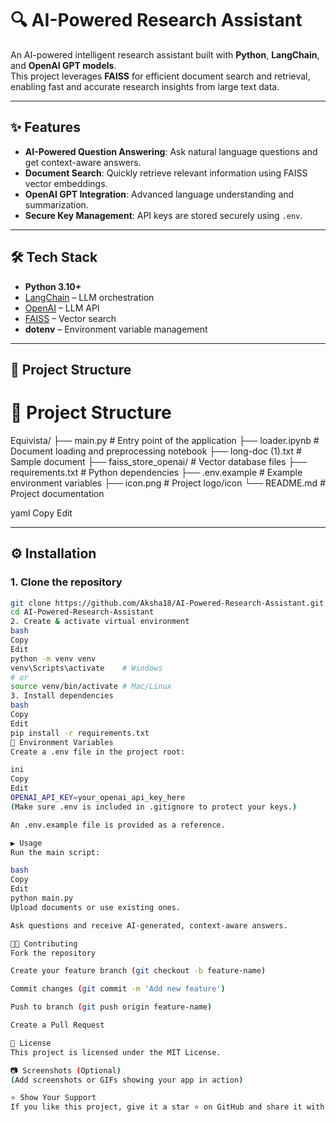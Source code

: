 # 🔍 AI-Powered Research Assistant

An AI-powered intelligent research assistant built with **Python**, **LangChain**, and **OpenAI GPT models**.  
This project leverages **FAISS** for efficient document search and retrieval, enabling fast and accurate research insights from large text data.

---

## ✨ Features
- **AI-Powered Question Answering**: Ask natural language questions and get context-aware answers.
- **Document Search**: Quickly retrieve relevant information using FAISS vector embeddings.
- **OpenAI GPT Integration**: Advanced language understanding and summarization.
- **Secure Key Management**: API keys are stored securely using `.env`.

---

## 🛠 Tech Stack
- **Python 3.10+**
- [LangChain](https://www.langchain.com/) – LLM orchestration
- [OpenAI](https://platform.openai.com/) – LLM API
- [FAISS](https://faiss.ai/) – Vector search
- **dotenv** – Environment variable management

---

## 📂 Project Structure
# 📂 Project Structure
Equivista/
├── main.py # Entry point of the application
├── loader.ipynb # Document loading and preprocessing notebook
├── long-doc (1).txt # Sample document
├── faiss_store_openai/ # Vector database files
├── requirements.txt # Python dependencies
├── .env.example # Example environment variables
├── icon.png # Project logo/icon
└── README.md # Project documentation

yaml
Copy
Edit

---

## ⚙️ Installation

### 1. Clone the repository
```bash
git clone https://github.com/Aksha18/AI-Powered-Research-Assistant.git
cd AI-Powered-Research-Assistant
2. Create & activate virtual environment
bash
Copy
Edit
python -m venv venv
venv\Scripts\activate    # Windows
# or
source venv/bin/activate # Mac/Linux
3. Install dependencies
bash
Copy
Edit
pip install -r requirements.txt
🔑 Environment Variables
Create a .env file in the project root:

ini
Copy
Edit
OPENAI_API_KEY=your_openai_api_key_here
(Make sure .env is included in .gitignore to protect your keys.)

An .env.example file is provided as a reference.

▶️ Usage
Run the main script:

bash
Copy
Edit
python main.py
Upload documents or use existing ones.

Ask questions and receive AI-generated, context-aware answers.

🧑‍💻 Contributing
Fork the repository

Create your feature branch (git checkout -b feature-name)

Commit changes (git commit -m 'Add new feature')

Push to branch (git push origin feature-name)

Create a Pull Request

📜 License
This project is licensed under the MIT License.

📷 Screenshots (Optional)
(Add screenshots or GIFs showing your app in action)

⭐ Show Your Support
If you like this project, give it a star ⭐ on GitHub and share it with others!
